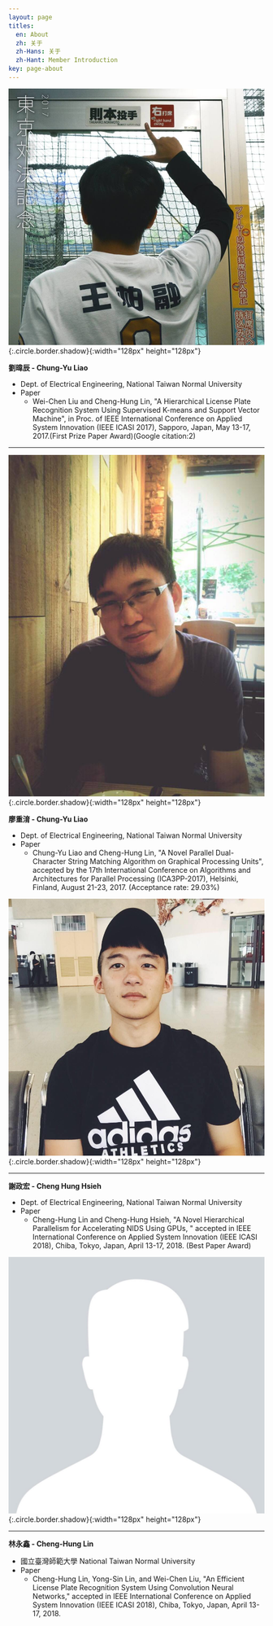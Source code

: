 ```yaml
---
layout: page
titles:
  en: About
  zh: 关于
  zh-Hans: 关于
  zh-Hant: Member Introduction
key: page-about
---
```


<!-- Welcome to HCLab blog! -->

<!-- {% highlight javascript %}
(() => console.log('hello, world!'))();
{% endhighlight %} -->


![weichen](/assets/images/weichen.jpg){:.circle.border.shadow}{:width="128px" height="128px"}

**劉暐辰 - Chung-Yu Liao**
- Dept. of Electrical Engineering, National Taiwan Normal University
- Paper
  - Wei-Chen Liu and Cheng-Hung Lin, "A Hierarchical License Plate Recognition System Using Supervised K-means and Support Vector Machine", in Proc. of IEEE International Conference on Applied System Innovation (IEEE ICASI 2017), Sapporo, Japan, May 13-17, 2017.(First Prize Paper Award)(Google citation:2)

----------------------

![Liao](/assets/images/liao.jpg){:.circle.border.shadow}{:width="128px" height="128px"}

**廖重淯 - Chung-Yu Liao**
- Dept. of Electrical Engineering, National Taiwan Normal University
- Paper
  - Chung-Yu Liao and Cheng-Hung Lin, "A Novel Parallel Dual-Character String Matching Algorithm on Graphical Processing Units",  accepted by the 17th International Conference on Algorithms and Architectures for Parallel Processing (ICA3PP-2017), Helsinki, Finland, August 21-23, 2017.  (Acceptance rate: 29.03%)

![Lin](/assets/images/jason.jpg){:.circle.border.shadow}{:width="128px" height="128px"}

----------------------

**謝政宏 - Cheng Hung Hsieh**
- Dept. of Electrical Engineering, National Taiwan Normal University
- Paper
  - Cheng-Hung Lin and Cheng-Hung Hsieh, "A Novel Hierarchical Parallelism for Accelerating NIDS Using GPUs, " accepted in IEEE International Conference on Applied System Innovation (IEEE ICASI 2018), Chiba, Tokyo, Japan, April 13-17, 2018. (Best Paper Award)

![mike](/assets/images/mike.jpg){:.circle.border.shadow}{:width="128px" height="128px"}

----------------------

**林永鑫 - Cheng-Hung Lin**
- 國立臺灣師範大學 National Taiwan Normal University
- Paper
  - Cheng-Hung Lin, Yong-Sin Lin, and Wei-Chen Liu, "An Efficient License Plate Recognition System Using Convolution Neural Networks," accepted in IEEE International Conference on Applied System Innovation (IEEE ICASI 2018), Chiba, Tokyo, Japan, April 13-17, 2018.
